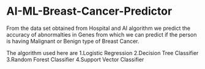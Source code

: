 # AI-ML-Breast-Cancer-Predictor

From the data set obtained from Hospital and AI algorithm we predict the accuracy of abnormalties in Genes from which we can predict if the person is having Malignant or Benign type of Breast Cancer.

The algorithm used here are
1.Logistic Regression
2.Decision Tree Classifier
3.Random Forest Classifier
4.Support Vector Classifier
